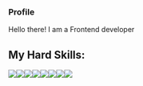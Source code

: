 ### Profile

Hello there! I am a Frontend developer

## My Hard Skills:
<img src="https://img.shields.io/badge/JavaScript-FFFF00?style=for-the-badge&logo=javascript&logoColor=000000"/><img src="https://img.shields.io/badge/TypeScript-FFFF00?style=for-the-badge&logo=typescript&logoColor=000000"/><img src="https://img.shields.io/badge/React-FFFF00?style=for-the-badge&logo=react&logoColor=000000"/><img src="https://img.shields.io/badge/Redux-FFFF00?style=for-the-badge&logo=redux&logoColor=000000"/><img src="https://img.shields.io/badge/Material UI-FFFF00?style=for-the-badge&logo=mui&logoColor=000000"/><img src="https://img.shields.io/badge/CSS-FFFF00?style=for-the-badge&logo=css3&logoColor=000000"/><img src="https://img.shields.io/badge/SASS-FFFF00?style=for-the-badge&logo=sass&logoColor=000000"/><img src="https://img.shields.io/badge/Axios-FFFF00?style=for-the-badge&logo=axios&logoColor=000000"/>
